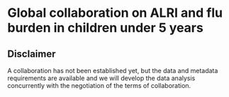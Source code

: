 # Global collaboration on ALRI and flu burden in children under 5 years

## Disclaimer

A collaboration has not been established yet,
but the data and metadata requirements are available
and we will develop the data analysis concurrently with the
negotiation of the terms of collaboration.
